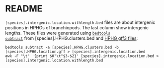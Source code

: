 # README
<code>[species].intergenic.location.withlength.bed</code> files are about intergenic positions in HPHGs of branchiopods. The last column show intergenic lengths. These files were generated using <code>[bedtools subtract](https://bedtools.readthedocs.io/en/latest/content/tools/subtract.html)</code> from [species].HPHG.clusters.bed</code> and [HPHG gff3 files](07_HPHG_gffs/):

```
bedtools subtract -a [species].HPHG.clusters.bed -b [species].HPHG.location.gff > [species].intergenic.location.bed
awk -F "\t" '{print $0"\t"$3-$2}' [species].intergenic.location.bed > [species].intergenic.location.withlength.bed
```
